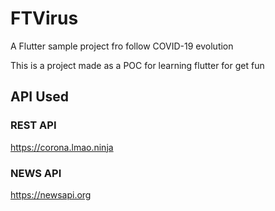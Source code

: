 #  FTVirus

A Flutter sample project fro follow COVID-19 evolution

This is a project made as a POC for learning flutter for get fun

## API Used  

### REST API 

https://corona.lmao.ninja

### NEWS API

https://newsapi.org

#

